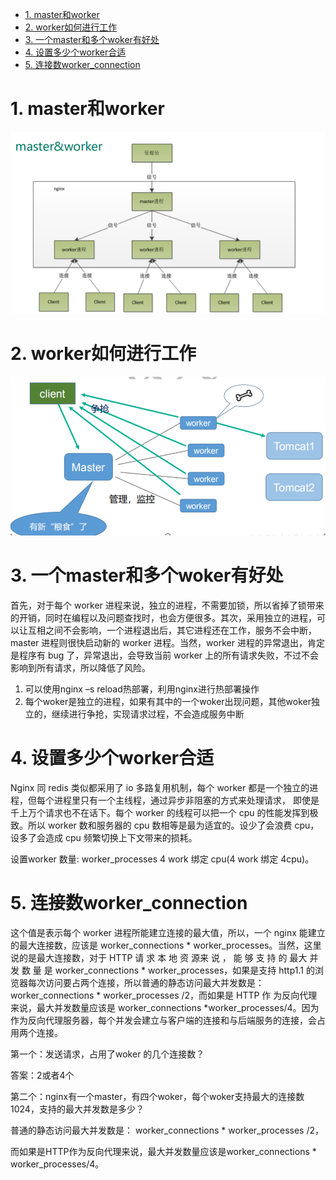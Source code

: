 - [1. master和worker](#1-master和worker)
- [2. worker如何进行工作](#2-worker如何进行工作)
- [3. 一个master和多个woker有好处](#3-一个master和多个woker有好处)
- [4. 设置多少个worker合适](#4-设置多少个worker合适)
- [5. 连接数worker_connection](#5-连接数worker_connection)

# 1. master和worker

![](./images/20200521205820.png)

# 2. worker如何进行工作

![](./images/20200521205949.png)

# 3. 一个master和多个woker有好处

首先，对于每个 worker 进程来说，独立的进程，不需要加锁，所以省掉了锁带来的开销，同时在编程以及问题查找时，也会方便很多。其次，采用独立的进程，可以让互相之间不会影响，一个进程退出后，其它进程还在工作，服务不会中断，master 进程则很快启动新的 worker 进程。当然，worker 进程的异常退出，肯定是程序有 bug 了，异常退出，会导致当前 worker 上的所有请求失败，不过不会影响到所有请求，所以降低了风险。

1. 可以使用nginx –s reload热部署，利用nginx进行热部署操作
2. 每个woker是独立的进程，如果有其中的一个woker出现问题，其他woker独立的，继续进行争抢，实现请求过程，不会造成服务中断

# 4. 设置多少个worker合适

Nginx 同 redis 类似都采用了 io 多路复用机制，每个 worker 都是一个独立的进程，但每个进程里只有一个主线程，通过异步非阻塞的方式来处理请求， 即使是千上万个请求也不在话下。每个 worker 的线程可以把一个 cpu 的性能发挥到极致。所以 worker 数和服务器的 cpu 数相等是最为适宜的。设少了会浪费 cpu，设多了会造成 cpu 频繁切换上下文带来的损耗。

设置worker 数量: worker_processes 4 	work 绑定 cpu(4 work 绑定 4cpu)。

# 5. 连接数worker_connection

这个值是表示每个 worker 进程所能建立连接的最大值，所以，一个 nginx 能建立的最大连接数，应该是 worker_connections * worker_processes。当然，这里说的是最大连接数，对于 HTTP 请 求 本 地 资 源来 说 ， 能 够 支 持 的 最大 并 发 数 量 是 worker_connections * worker_processes，如果是支持 http1.1 的浏览器每次访问要占两个连接，所以普通的静态访问最大并发数是： worker_connections * worker_processes /2，而如果是 HTTP 作 为反向代理来说，最大并发数量应该是 worker_connections *worker_processes/4。因为作为反向代理服务器，每个并发会建立与客户端的连接和与后端服务的连接，会占用两个连接。

第一个：发送请求，占用了woker 的几个连接数？

 答案：2或者4个

第二个：nginx有一个master，有四个woker，每个woker支持最大的连接数1024，支持的最大并发数是多少？

普通的静态访问最大并发数是： worker_connections \* worker_processes /2，

而如果是HTTP作为反向代理来说，最大并发数量应该是worker_connections \* worker_processes/4。